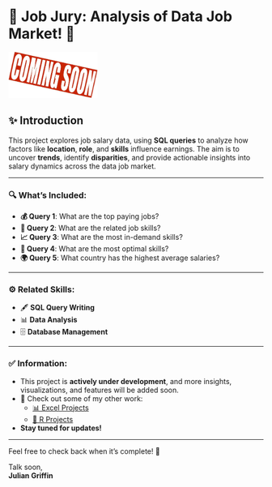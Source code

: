 # 💼 **Job Jury: Analysis of Data Job Market!** 💼  

<img src="../Media/JJ_Soon.jpg" alt="Visual of Job Salary Analysis" width="35%" />  

## ✨ **Introduction**  

This project explores job salary data, using **SQL queries** to analyze how factors like **location**, **role**, and **skills** influence earnings. The aim is to uncover **trends**, identify **disparities**, and provide actionable insights into salary dynamics across the data job market.  

---  

### 🔍 **What’s Included:**  
- **💰 Query 1**: What are the top paying jobs?  
- **💼 Query 2**: What are the related job skills?  
- **📈 Query 3**: What are the most in-demand skills?  
- **🎯 Query 4**: What are the most optimal skills?  
- **🌍 Query 5**: What country has the highest average salaries?  

---  

### ⚙️ **Related Skills:**  
- 🖋️ **SQL Query Writing**  
- 📊 **Data Analysis**  
- 🗄️ **Database Management**  

---  

### ✅ **Information:**  
- This project is **actively under development**, and more insights, visualizations, and features will be added soon.  
- 🔗 Check out some of my other work:  
  - [📊 Excel Projects](https://github.com/JulianGriffin11/Excel_Projects)  
  - [📘 R Projects](https://github.com/JulianGriffin11/R_Projects)  
- **Stay tuned for updates!**  

---  

Feel free to check back when it’s complete! 🚀  


Talk soon,  
**Julian Griffin**


